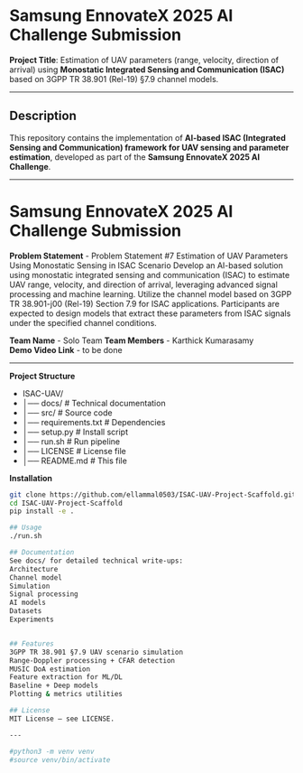 # Samsung EnnovateX 2025 AI Challenge Submission  

**Project Title**: Estimation of UAV parameters (range, velocity, direction of arrival) using **Monostatic Integrated Sensing and Communication (ISAC)** based on 3GPP TR 38.901 (Rel-19) §7.9 channel models.  

---


##  Description  
This repository contains the implementation of **AI-based ISAC (Integrated Sensing and Communication) framework for UAV sensing and parameter estimation**, developed as part of the **Samsung EnnovateX 2025 AI Challenge**.  


---

# Samsung EnnovateX 2025 AI Challenge Submission  


**Problem Statement** - Problem Statement #7
Estimation of UAV Parameters Using Monostatic Sensing in ISAC Scenario
Develop an AI-based solution using monostatic integrated sensing and communication (ISAC) to estimate UAV range, velocity, and direction of arrival, leveraging advanced signal processing and machine learning. Utilize the channel model based on 3GPP TR 38.901-j00 (Rel-19) Section 7.9 for ISAC applications. Participants are expected to design models that extract these parameters from ISAC signals under the specified channel conditions.  

**Team Name** - Solo Team 
**Team Members** - Karthick Kumarasamy  
**Demo Video Link** -  to be done 


---
**Project Structure**
- ISAC-UAV/
- │── docs/ # Technical documentation
- │── src/ # Source code
- │── requirements.txt # Dependencies
- │── setup.py # Install script
- │── run.sh # Run pipeline
- │── LICENSE # License file
- │── README.md # This file



**Installation**
```bash
git clone https://github.com/ellammal0503/ISAC-UAV-Project-Scaffold.git
cd ISAC-UAV-Project-Scaffold
pip install -e .

## Usage
./run.sh

## Documentation
See docs/ for detailed technical write-ups:
Architecture
Channel model
Simulation
Signal processing
AI models
Datasets
Experiments


## Features
3GPP TR 38.901 §7.9 UAV scenario simulation
Range-Doppler processing + CFAR detection
MUSIC DoA estimation
Feature extraction for ML/DL
Baseline + Deep models
Plotting & metrics utilities

## License
MIT License – see LICENSE.

---

#python3 -m venv venv
#source venv/bin/activate
